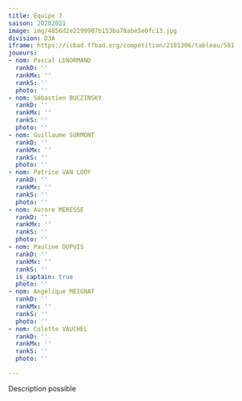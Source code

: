```yaml
---
title: Equipe 7
saison: 20202021
image: img/4856d2e2199907b153ba78abe5e0fc13.jpg
division: D3A
iframe: https://icbad.ffbad.org/competition/2101306/tableau/581
joueurs:
- nom: Pascal LENORMAND
  rankD: ''
  rankMx: ''
  rankS: ''
  photo: ''
- nom: Sébastien BUCZINSKY
  rankD: ''
  rankMx: ''
  rankS: ''
  photo: ''
- nom: Guillaume SURMONT
  rankD: ''
  rankMx: ''
  rankS: ''
  photo: ''
- nom: Patrice VAN LOOY
  rankD: ''
  rankMx: ''
  rankS: ''
  photo: ''
- nom: Aurore MERESSE
  rankD: ''
  rankMx: ''
  rankS: ''
  photo: ''
- nom: Pauline DUPUIS
  rankD: ''
  rankMx: ''
  rankS: ''
  is_captain: true
  photo: ''
- nom: Angélique MEIGNAT
  rankD: ''
  rankMx: ''
  rankS: ''
  photo: ''
- nom: Colette VAUCHEL
  rankD: ''
  rankMx: ''
  rankS: ''
  photo: ''

---
```

Description possible